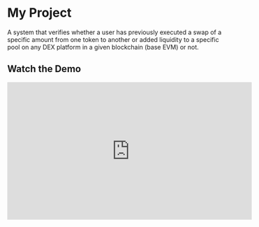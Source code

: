 # My Project

A system that verifies whether a user has previously executed a swap of a specific amount from one token to another or added liquidity to a specific pool on any DEX platform in a given blockchain (base EVM) or not.

## Watch the Demo

<iframe width="560" height="315" src="https://drive.google.com/file/d/1SyXe3TdkLu1O54WbF-emDqb3ijClzK8A/view?usp=sharing" frameborder="0" allow="accelerometer; autoplay; encrypted-media; gyroscope; picture-in-picture" allowfullscreen></iframe>
